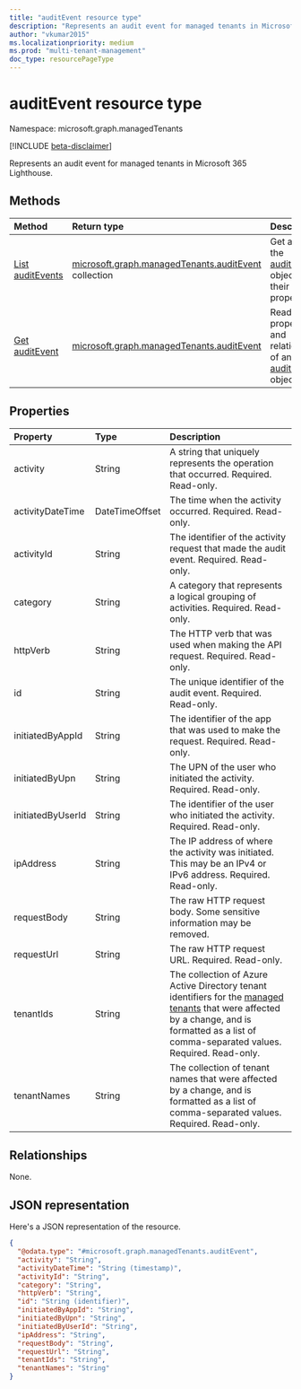 ```yaml
---
title: "auditEvent resource type"
description: "Represents an audit event for managed tenants in Microsoft 365 Lighthouse."
author: "vkumar2015"
ms.localizationpriority: medium
ms.prod: "multi-tenant-management"
doc_type: resourcePageType
---
```


# auditEvent resource type

Namespace: microsoft.graph.managedTenants

[!INCLUDE [beta-disclaimer](../../includes/beta-disclaimer.md)]

Represents an audit event for managed tenants in Microsoft 365 Lighthouse.

## Methods
|Method|Return type|Description|
|:---|:---|:---|
|[List auditEvents](../api/managedtenants-managedtenant-list-auditevents.md)|[microsoft.graph.managedTenants.auditEvent](../resources/managedtenants-auditevent.md) collection|Get a list of the [auditEvent](../resources/managedtenants-auditevent.md) objects and their properties.|
|[Get auditEvent](../api/managedtenants-auditevent-get.md)|[microsoft.graph.managedTenants.auditEvent](../resources/managedtenants-auditevent.md)|Read the properties and relationships of an [auditEvent](../resources/managedtenants-auditevent.md) object.|

## Properties
|Property|Type|Description|
|:---|:---|:---|
|activity|String|A string that uniquely represents the operation that occurred. Required. Read-only.|
|activityDateTime|DateTimeOffset|The time when the activity occurred. Required. Read-only.|
|activityId|String|The identifier of the activity request that made the audit event. Required. Read-only.|
|category|String|A category that represents a logical grouping of activities. Required. Read-only.|
|httpVerb|String|The HTTP verb that was used when making the API request. Required. Read-only.|
|id|String|The unique identifier of the audit event. Required. Read-only.|
|initiatedByAppId|String|The identifier of the app that was used to make the request. Required. Read-only.|
|initiatedByUpn|String|The UPN of the user who initiated the activity. Required. Read-only.|
|initiatedByUserId|String|The identifier of the user who initiated the activity. Required. Read-only.|
|ipAddress|String|The IP address of where the activity was initiated. This may be an IPv4 or IPv6 address. Required. Read-only.|
|requestBody|String|The raw HTTP request body. Some sensitive information may be removed.|
|requestUrl|String|The raw HTTP request URL. Required. Read-only.|
|tenantIds|String|The collection of Azure Active Directory tenant identifiers for the [managed tenants](../resources/managedtenants-tenant.md) that were affected by a change, and is formatted as a list of comma-separated values. Required. Read-only.|
|tenantNames|String|The collection of tenant names that were affected by a change, and is formatted as a list of comma-separated values. Required. Read-only.|

## Relationships
None.

## JSON representation
Here's a JSON representation of the resource.
<!-- {
  "blockType": "resource",
  "keyProperty": "id",
  "@odata.type": "microsoft.graph.managedTenants.auditEvent",
  "openType": true
}
-->
``` json
{
  "@odata.type": "#microsoft.graph.managedTenants.auditEvent",
  "activity": "String",
  "activityDateTime": "String (timestamp)",
  "activityId": "String",
  "category": "String",
  "httpVerb": "String",
  "id": "String (identifier)",
  "initiatedByAppId": "String",
  "initiatedByUpn": "String",
  "initiatedByUserId": "String",
  "ipAddress": "String",
  "requestBody": "String",
  "requestUrl": "String",
  "tenantIds": "String",
  "tenantNames": "String"
}
```

